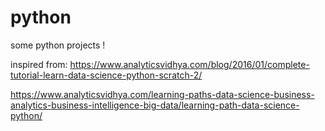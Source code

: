 # python
some python projects !

inspired from:
https://www.analyticsvidhya.com/blog/2016/01/complete-tutorial-learn-data-science-python-scratch-2/

https://www.analyticsvidhya.com/learning-paths-data-science-business-analytics-business-intelligence-big-data/learning-path-data-science-python/
